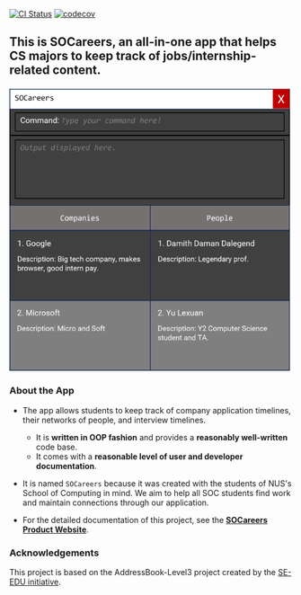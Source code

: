 [![CI Status](https://github.com/se-edu/addressbook-level3/workflows/Java%20CI/badge.svg)](https://github.com/AY2324S1-CS2103T-T10-4/tp/actions)
[![codecov](https://codecov.io/gh/AY2324S1-CS2103T-T10-4/tp/graph/badge.svg?token=MBUBK5591M)](https://codecov.io/gh/AY2324S1-CS2103T-T10-4/tp)

## This is **SOCareers**, an all-in-one app that helps CS majors to keep track of jobs/internship-related content.

![Ui](docs/images/Ui.png)


### About the App
* The app allows students to keep track of company application timelines, their networks of people, and interview timelines.
  * It is **written in OOP fashion** and provides a **reasonably well-written** code base.
  * It comes with a **reasonable level of user and developer documentation**.
  
* It is named `SOCareers` because it was created with the students of NUS's School of Computing in mind. We aim to help all SOC students find work and maintain connections through our application.
* For the detailed documentation of this project, see the **[SOCareers Product Website](https://ay2324s1-cs2103t-t10-4.github.io/tp/)**.


### Acknowledgements
This project is based on the AddressBook-Level3 project created by the [SE-EDU initiative](https://se-education.org).
